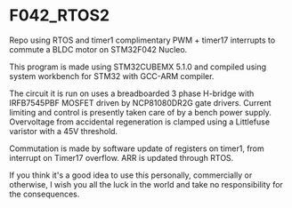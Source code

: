 # F042_RTOS2
Repo using RTOS and timer1 complimentary PWM + timer17 interrupts to commute a BLDC motor on STM32F042 Nucleo.

This program is made using STM32CUBEMX 5.1.0 and compiled using system workbench for STM32 with GCC-ARM compiler. 

The circuit it is run on uses a breadboarded 3 phase H-bridge with IRFB7545PBF MOSFET driven by NCP81080DR2G gate drivers.
Current limiting and control is presently taken care of by a bench power supply. Overvoltage from accidental regeneration is clamped using a Littlefuse varistor with a 45V threshold.

Commutation is made by software update of registers on timer1, from interrupt on Timer17 overflow. ARR is updated through RTOS.

If you think it's a good idea to use this personally, commercially or otherwise, I wish you all the luck in the world and take no responsibility for the consequences.
